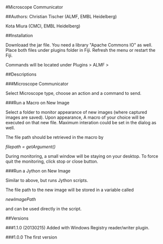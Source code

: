#Microscope Communicator

##Authors: 
Christian Tischer (ALMF, EMBL Heidelberg)

Kota Miura (CMCI, EMBL Heidelberg)

##Installation

Downloaad the jar file. You need a library "Apache Commons IO" as well. Place both files under plugins folder in Fiji. Refresh the menu or restart the Fiji.

Commands will be located under Plugins > ALMF >

##Descriptions

###Microscope Communicator

Select Microscope type, choose an action and a command to send.

###Run a Macro on New Image

Select a folder to monitor appearance of new images (where captured images are saved). Upon appearance, A macro of your choice will be executed on that new file. Maximum interation could be set in the dialog as well.  

The file path should be retrieved in the macro by

*filepath = getArgument()*

During monitoring, a small window will be staying on your desktop. To force quit the monitoring, click stop or close button.

###Run a Jython on New Image

Similar to above, but runs Jython scripts. 

The file path to the new image will be stored in a variable called 

*newImagePath*

and can be used directly in the script. 

##Versions

###1.1.0 (20130215)
Added with Windows Registry reader/writer plugin. 

###1.0.0
The first version 







